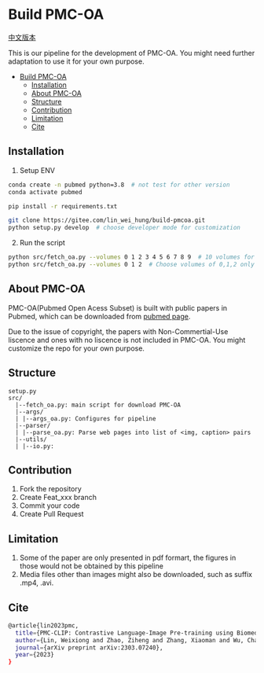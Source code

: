# Build PMC-OA

[中文版本](./README.zh.md)

This is our pipeline for the development of PMC-OA.
You might need further adaptation to use it for your own purpose.

- [Build PMC-OA](#build-pmc-oa)
  - [Installation](#installation)
  - [About PMC-OA](#about-pmc-oa)
  - [Structure](#structure)
  - [Contribution](#contribution)
  - [Limitation](#limitation)
  - [Cite](#cite)

## Installation

1. Setup ENV
```bash
conda create -n pubmed python=3.8  # not test for other version
conda activate pubmed

pip install -r requirements.txt

git clone https://gitee.com/lin_wei_hung/build-pmcoa.git
python setup.py develop  # choose developer mode for customization
```

2. Run the script

```bash
python src/fetch_oa.py --volumes 0 1 2 3 4 5 6 7 8 9  # 10 volumes for PMC OA in total
python src/fetch_oa.py --volumes 0 1 2  # Choose volumes of 0,1,2 only
```

## About PMC-OA
PMC-OA(Pubmed Open Acess Subset) is built with public papers in Pubmed, which can be downloaded from [pubmed page](https://www.ncbi.nlm.nih.gov/pmc/tools/ftp/).

Due to the issue of copyright, the papers with Non-Commertial-Use liscence and ones with no liscence is not included in PMC-OA.
You might customize the repo for your own purpose.

## Structure
```
setup.py
src/
  |--fetch_oa.py: main script for download PMC-OA
  |--args/
  | |--args_oa.py: Configures for pipeline
  |--parser/
  | |--parse_oa.py: Parse web pages into list of <img, caption> pairs
  |--utils/
  | |--io.py:
```

## Contribution

1.  Fork the repository
2.  Create Feat_xxx branch
3.  Commit your code
4.  Create Pull Request

## Limitation
1. Some of the paper are only presented in pdf formart, the figures in those would not be obtained by this pipeline
2. Media files other than images might also be downloaded, such as suffix .mp4, .avi.

## Cite

```bash
@article{lin2023pmc,
  title={PMC-CLIP: Contrastive Language-Image Pre-training using Biomedical Documents},
  author={Lin, Weixiong and Zhao, Ziheng and Zhang, Xiaoman and Wu, Chaoyi and Zhang, Ya and Wang, Yanfeng and Xie, Weidi},
  journal={arXiv preprint arXiv:2303.07240},
  year={2023}
}
```
